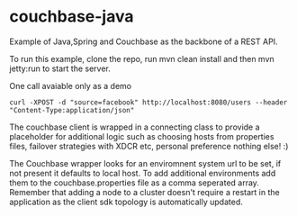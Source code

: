 couchbase-java
==============

Example of Java,Spring and Couchbase as the backbone of a REST API.


To run this example, clone the repo, run mvn clean install and then mvn jetty:run to start the server.

One call avaiable only as a demo

```` curl -XPOST -d "source=facebook" http://localhost:8080/users --header "Content-Type:application/json" ````

The couchbase client is wrapped in a connecting class to provide a placeholder for additional logic such as choosing hosts from properties files, failover strategies with XDCR etc, personal preference nothing else! :)

The Couchbase wrapper looks for an enviromnent system url to be set, if not present it defaults to local host.  To add additional environments add them to the couchbase.properties file as a comma seperated array.  Remember that adding a node to a cluster doesn't require a restart in the application as the client sdk topology is automatically updated.
